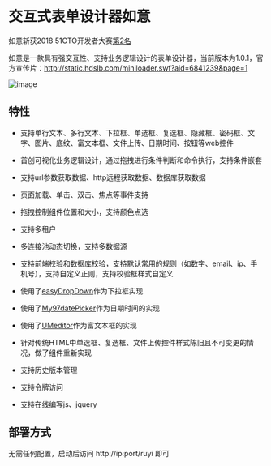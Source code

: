 # 交互式表单设计器如意        

如意斩获2018 51CTO开发者大赛[第2名](https://weibo.com/ttarticle/p/show?id=2309351002704256219299743718)
 
如意是一款具有强交互性、支持业务逻辑设计的表单设计器，当前版本为1.0.1，官方宣传片：http://static.hdslb.com/miniloader.swf?aid=6841239&page=1
 
![image](https://github.com/shiyafeng/ruyi/blob/master/ruyi.jpg)

## 特性

- 支持单行文本、多行文本、下拉框、单选框、复选框、隐藏框、密码框、文字、图片、底纹、富文本框、文件上传、日期时间、按钮等web控件

- 首创可视化业务逻辑设计，通过拖拽进行条件判断和命令执行，支持条件嵌套

- 支持url参数获取数据、http远程获取数据、数据库获取数据

- 页面加载、单击、双击、焦点等事件支持

- 拖拽控制组件位置和大小，支持颜色点选

- 支持多租户

- 多连接池动态切换，支持多数据源

- 支持前端校验和数据库校验，支持默认常用的规则（如数字、email、ip、手机号），支持自定义正则，支持校验框样式自定义

- 使用了[easyDropDown](https://github.com/patrickkunka/easydropdown)作为下拉框实现

- 使用了[My97datePicker](https://github.com/huxun/My97DatePicker)作为日期时间的实现

- 使用了[UMeditor](https://github.com/fex-team/umeditor)作为富文本框的实现

- 针对传统HTML中单选框、复选框、文件上传控件样式陈旧且不可变更的情况，做了组件重新实现

- 支持历史版本管理

- 支持令牌访问

- 支持在线编写js、jquery

## 部署方式

无需任何配置，启动后访问 http://ip:port/ruyi 即可
